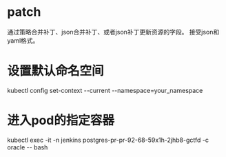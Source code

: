 # patch
通过策略合并补丁、json合并补丁、或者json补丁更新资源的字段。
接受json和yaml格式。
# 设置默认命名空间
kubectl config set-context --current --namespace=your_namespace
# 进入pod的指定容器
kubectl exec -it -n jenkins postgres-pr-pr-92-68-59x1h-2jhb8-gctfd -c oracle -- bash